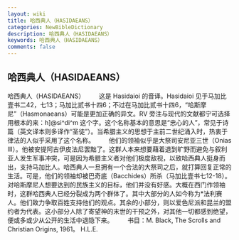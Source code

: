 ```yaml
---
layout: wiki
title: 哈西典人（HASIDAEANS）
categories: NewBibleDictionary
description: 哈西典人（HASIDAEANS）
keywords: 哈西典人（HASIDAEANS）
comments: false
---
```


## 哈西典人（HASIDAEANS）



哈西典人（HASIDAEANS）
　　这是 Hasidaioi 的音译。Hasidaioi 见于马加比壹书二42，七13；马加比贰书十四6；不过在马加比贰书十四6，“哈斯摩尼”（Hasmonaeans）可能是更加正确的异文。RV 旁注与现代的文献都宁可选择用根本的来：h]@si^di^m 这个字。这个名称基本的意思是“忠心的人”，常见于诗篇（英文译本则多译作“圣徒”）。当希腊主义的思想于主前二世纪涌入时，热衷于律法的人似乎采用了这个名称。
　　他们的领袖似乎是大祭司安尼亚三世（Onias III）。他被安提阿古伊皮法尼罢黜了。这群人本来想要藉着退到旷野而避免与叙利亚人发生军事冲突，可是因为希腊主义者对他们极度敌视，以致哈西典人挺身而出，支持马加比人。哈西典人一旦拥有一个合法的大祭司之后，就打算回复正常的生活。可是，他们的领袖却被巴奇底（Bacchides）所杀（马加比壹书七12-18）。对哈斯摩尼人想要达到的民族主义的目标，他们并没有好感。大概在西门作领袖时，这群哈西典人已经分裂成为两个群体了。其中大部分的人如今称为*法利赛人。他们致力争取百姓支持他们的观点。其余的小部分，则以爱色尼派和昆兰的盟约者为代表。这小部分人除了寄望神的末世的干预之外，对其他一切都感到绝望，便或多或少从公开的生活中退隐下来。
　　书目：M. Black, The Scrolls and Christian Origins, 1961。
H.L.E.




